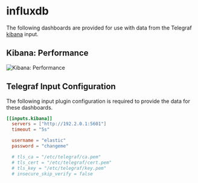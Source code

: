 # influxdb

The following dashboards are provided for use with data from the Telegraf [kibana](https://docs.influxdata.com/telegraf/latest/plugins/inputs/#kibana) input.

## Kibana: Performance

![Kibana: Performance](https://user-images.githubusercontent.com/10326954/58793481-80bf9900-85f6-11e9-9eb9-5f20ac2d0325.png)

## Telegraf Input Configuration

The following input plugin configuration is required to provide the data for these dashboards.

```toml
[[inputs.kibana]]
  servers = ["http://192.2.0.1:5601"]
  timeout = "5s"

  username = "elastic"
  password = "changeme"

  # tls_ca = "/etc/telegraf/ca.pem"
  # tls_cert = "/etc/telegraf/cert.pem"
  # tls_key = "/etc/telegraf/key.pem"
  # insecure_skip_verify = false

```
